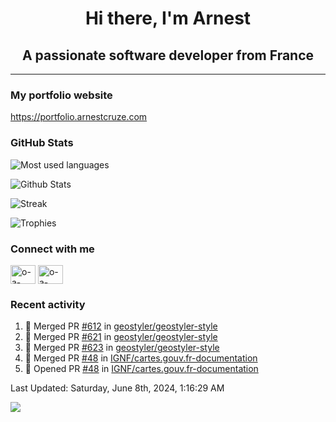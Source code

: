 <h1 align="center">Hi there, I'm Arnest</h1>
<h2 align="center">A passionate software developer from France</h2>

---

### My portfolio website

https://portfolio.arnestcruze.com

### GitHub Stats

![Most used languages](https://github-readme-stats.vercel.app/api/top-langs/?username=ocruze&langs_count=10&layout=compact&hide=tsql)

![Github Stats](https://github-readme-stats.vercel.app/api?username=ocruze&count_private=true&show_icons=true&title_color=fff&text_color=fff&bg_color=30,36d1dc,904e95)

![Streak](https://github-readme-streak-stats.herokuapp.com/?user=ocruze&)

![Trophies](https://github-profile-trophy.vercel.app/?username=ocruze)

### Connect with me

<p align="left">
  <a href="mailto:o.cruze@live.com" target="blank"><img align="center" src="https://upload.wikimedia.org/wikipedia/commons/d/df/Microsoft_Office_Outlook_%282018%E2%80%93present%29.svg" alt="o-a-cruze" height="30" width="40" /></a>
  <a href="https://linkedin.com/in/o-a-cruze" target="blank"><img align="center" src="https://raw.githubusercontent.com/rahuldkjain/github-profile-readme-generator/master/src/images/icons/Social/linked-in-alt.svg" alt="o-a-cruze" height="30" width="40" /></a>
</p>

### Recent activity

<!--RECENT_ACTIVITY:start-->
1. 🎉 Merged PR [#612](https://github.com/geostyler/geostyler-style/pull/612) in [geostyler/geostyler-style](https://github.com/geostyler/geostyler-style)
2. 🎉 Merged PR [#621](https://github.com/geostyler/geostyler-style/pull/621) in [geostyler/geostyler-style](https://github.com/geostyler/geostyler-style)
3. 🎉 Merged PR [#623](https://github.com/geostyler/geostyler-style/pull/623) in [geostyler/geostyler-style](https://github.com/geostyler/geostyler-style)
4. 🎉 Merged PR [#48](https://github.com/IGNF/cartes.gouv.fr-documentation/pull/48) in [IGNF/cartes.gouv.fr-documentation](https://github.com/IGNF/cartes.gouv.fr-documentation)
5. 💪 Opened PR [#48](https://github.com/IGNF/cartes.gouv.fr-documentation/pull/48) in [IGNF/cartes.gouv.fr-documentation](https://github.com/IGNF/cartes.gouv.fr-documentation)
<!--RECENT_ACTIVITY:end-->

<!--RECENT_ACTIVITY:last_update-->
Last Updated: Saturday, June 8th, 2024, 1:16:29 AM
<!--RECENT_ACTIVITY:last_update_end-->

[![](https://visitcount.itsvg.in/api?id=ocruze&label=Profile%20Views&pretty=false)](https://visitcount.itsvg.in)
